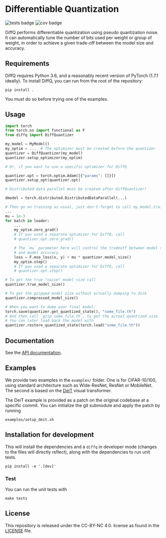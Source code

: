 # Differentiable Quantization

![tests badge](https://github.com/fairinternal/julius/workflows/tests/badge.svg)
![cov badge](https://github.com/fairinternal/julius/workflows/cov%3E90%25/badge.svg)

DiffQ performs differentiable quantization using pseudo quantization noise.
It can automatically tune the number of bits used per weight or group of weight,
in order to achieve a given trade-off between the model size and accuracy.

## Requirements

DiffQ requires Python 3.6, and a reasonably recent version of PyTorch (1.7.1 ideally).
To install DiffQ, you can run from the root of the repository:

```
pip install .
```

You must do so before trying one of the examples.

## Usage

```python
import torch
from torch.nn import functional as F
from diffq import DiffQuantizer

my_model = MyModel()
my_optim = ...  # The optimizer must be created before the quantizer
quantizer = DiffQuantizer(my_model)
quantizer.setup_optimizer(my_optim)

# Or, if you want to use a specific optimizer for DiffQ

quantizer.opt = torch.optim.Adam([{"params": []}])
quantizer.setup_opt(quantizer.opt)

# Distributed data parallel must be created after DiffQuantizer!

dmodel = torch.distributed.DistributedDataParallel(...)

# Then go on training as usual, just don't forget to call my_model.train() and my_model.eval().
...
mu = 1e-3
for batch in loader:
    ...
    my_optim.zero_grad()
    # If you used a separate optimizer for DiffQ, call
    # quantizer.opt.zero_grad()

    # The `mu` parameter here will control the tradeoff between model size
    # and model accuracy.
    loss = F.mse_loss(x, y) + mu * quantizer.model_size()
    my_optim.step()
    # If you used a separate optimizer for DiffQ, call
    # quantizer.opt.step()

# To get the true "naive" model size call
quantizer.true_model_size()

# To get the gzipped model size without actually dumping to disk
quantizer.compressed_model_size()

# When you want to dump your final model:
torch.save(quantizer.get_quantized_state(), "some_file.th")
# And then call `gzip some_file.th`, to get the actual quantized size.
# You can later load back the model with
quantizer.restore_quantized_state(torch.load("some_file.th"))
```

## Documentation

See the [API documentation][api].

## Examples

We provide two examples in the `examples/` folder. One is for CIFAR-10/100,
using standard architecture such as Wide-ResNet, ResNet or MobileNet.
The second is based on the [DeiT][deit] visual transformer.

The DeiT example is provided as a patch on the original codebase at a specific
commit. You can initialize the git submodule and apply the patch by running

```
examples/setup_deit.sh
```


## Installation for development

This will install the dependencies and a `diffq` in developer mode (changes to the files
will directly reflect), along with the dependencies to run unit tests.
```
pip install -e '.[dev]'
```


### Test

You can run the unit tests with
```
make tests
```

## License

This repository is released under the CC-BY-NC 4.0. license as found in the
[LICENSE](LICENSE) file.


[api]: https://share.honu.io/diffq/docs/diffq/index.html
[deit]: https://github.com/facebookresearch/deit
